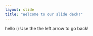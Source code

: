 ```yaml
---
layout: slide
title: "Welcome to our slide deck!"
---
```

hello :)
Use the the left arrow to go back!
